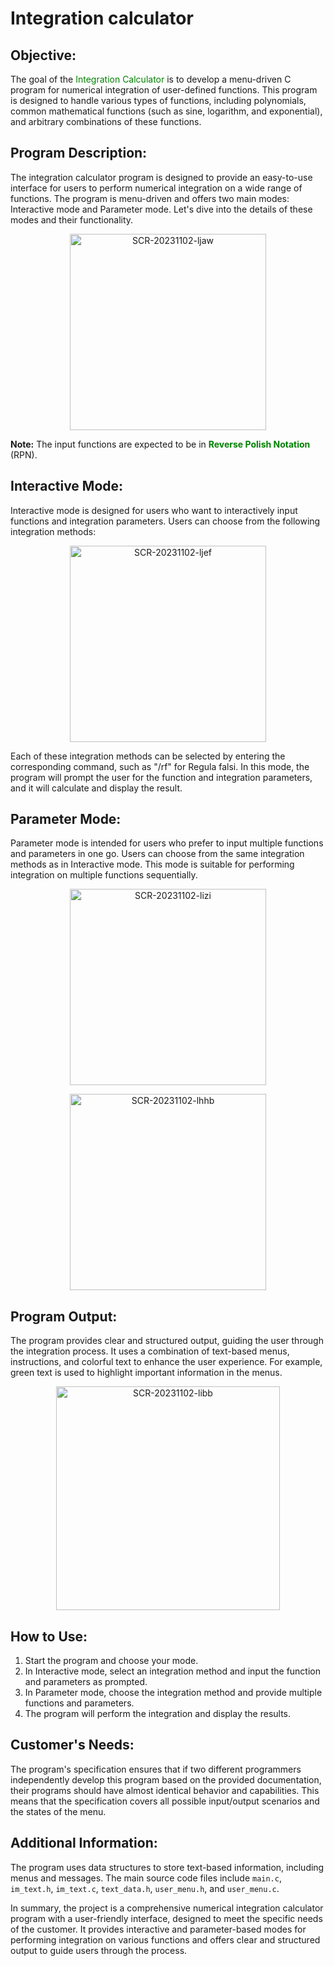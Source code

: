 # Integration calculator

## Objective:
The goal of the <span style="color: green">Integration Calculator</span> is to develop a menu-driven C program for numerical integration of user-defined functions. This program is designed to handle various types of functions, including polynomials, common mathematical functions (such as sine, logarithm, and exponential), and arbitrary combinations of these functions.

## Program Description:
The integration calculator program is designed to provide an easy-to-use interface for users to perform numerical integration on a wide range of functions. The program is menu-driven and offers two main modes: Interactive mode and Parameter mode. Let's dive into the details of these modes and their functionality.

<p align="center">
  <img width="314" alt="SCR-20231102-ljaw" src="https://github.com/luciancj/Integration-calculator/assets/72004477/deaec919-6fee-4a5d-85f2-c965c55002ec">
</p>

**Note:** The input functions are expected to be in <span style="color: green">**Reverse Polish Notation**</span> (RPN).

## Interactive Mode:
Interactive mode is designed for users who want to interactively input functions and integration parameters. Users can choose from the following integration methods:

<p align="center">
  <img width="314" alt="SCR-20231102-ljef" src="https://github.com/luciancj/Integration-calculator/assets/72004477/f2f49ddf-f703-4a7d-9b5f-b9bc7226498d">
</p> 

Each of these integration methods can be selected by entering the corresponding command, such as "/rf" for Regula falsi. In this mode, the program will prompt the user for the function and integration parameters, and it will calculate and display the result.

## Parameter Mode:
Parameter mode is intended for users who prefer to input multiple functions and parameters in one go. Users can choose from the same integration methods as in Interactive mode. This mode is suitable for performing integration on multiple functions sequentially.

<p align="center">
    <img width="314" alt="SCR-20231102-lizi" src="https://github.com/luciancj/Integration-calculator/assets/72004477/91125f0e-9484-48d6-9276-f3583f7e8d79">
</p>
<p align="center">
  <img width="314" alt="SCR-20231102-lhhb" src="https://github.com/luciancj/Integration-calculator/assets/72004477/5b9850f4-3192-4c1c-af25-f805569d83c3">
</p>


## Program Output:
The program provides clear and structured output, guiding the user through the integration process. It uses a combination of text-based menus, instructions, and colorful text to enhance the user experience. For example, green text is used to highlight important information in the menus.

<p align="center">
  <img width="358" alt="SCR-20231102-libb" src="https://github.com/luciancj/Integration-calculator/assets/72004477/bac7cdba-a618-4d35-8567-a82d7e2ff6ab">
</p>

## How to Use:

1. Start the program and choose your mode.
2. In Interactive mode, select an integration method and input the function and parameters as prompted.
3. In Parameter mode, choose the integration method and provide multiple functions and parameters.
4. The program will perform the integration and display the results.

## Customer's Needs:
The program's specification ensures that if two different programmers independently develop this program based on the provided documentation, their programs should have almost identical behavior and capabilities. This means that the specification covers all possible input/output scenarios and the states of the menu.

## Additional Information:
The program uses data structures to store text-based information, including menus and messages. The main source code files include `main.c`, `im_text.h`, `im_text.c`, `text_data.h`, `user_menu.h`, and `user_menu.c`.

In summary, the project is a comprehensive numerical integration calculator program with a user-friendly interface, designed to meet the specific needs of the customer. It provides interactive and parameter-based modes for performing integration on various functions and offers clear and structured output to guide users through the process.
